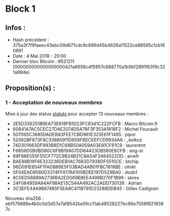 # Block 1

## Infos :
 * Hash précédent : 375a3f7f9faeec43ebc09d671cdc9c689d45b4626a11522ce88595c1cb160691
 * Date : 4 Mai 2018 - 20:00
 * Dernier bloc Bitcoin : #521211 (000000000000000000421a6656c4f5957c688770a1b9bf2891f63f9c321a98de) 

## Proposition(s) :

### 1 - Acceptation de nouveaux membres

Mise à jour des status [statuts](../consensus.md) pour accepter 13 nouveaux membres : 

 * 2E5D336251B9EA73E618FB1D23FC8341C222FCFB : Marco Bitcoin.fr
 * 60841A7AC5CEC27DAE2074D5A78F3F353A1818F2 : Michel Foucault
 * 507065C3685DADEB83FEE7CBD961E325E61F1495 : pipor
 * 52062BF873F8C33885911D659FBECEEFCD9934A6 : _kolkoz
 * 74D301663DF993B8D1C68B50A059A03E81CF61C9 : laurentmt
 * F6859D5B0BD80C6F8B19A07DD64423DB580E6CFB : ang-st
 * 89F68E555F55CF772C9B24B21C8A54F3464522DD : anwfr
 * BAE88B19F6E323236DEB1AC7683D7938DF5515CE : btchip
 * 96D091E654F1FADB89E5F03BAD4AB01FBC1818BE : olinkl
 * 0F04EAD9580D3374FF617A6105BDEE197D529BA0 : dodo1
 * 8C0ED56889A2736BA2ED069B8EE4498B270F1B99 : sbres
 * 24F084959A94AF98AE13C544A492AC2ADD730139 : Adrian
 * 3C3EFE44A9887485F5EA8C411B791D23288DDB45 : Gilles Cadignan
 
Nouveau sha256 : ebf579688e4b0c0d3d57a7af8542be5fcc11ab48528227bc96e7559f8219387c
